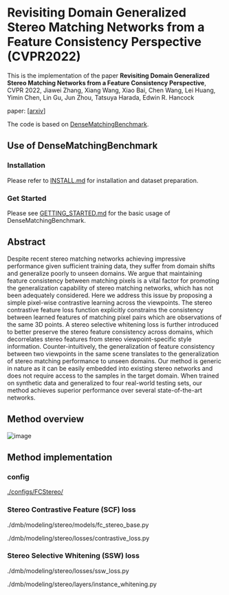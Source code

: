 # Revisiting Domain Generalized Stereo Matching Networks from a Feature Consistency Perspective (CVPR2022)

This is the implementation of the paper **Revisiting Domain Generalized Stereo Matching Networks from a Feature Consistency Perspective**, CVPR 2022, Jiawei Zhang, Xiang Wang, Xiao Bai, Chen Wang, Lei Huang, Yimin Chen, Lin Gu, Jun Zhou, Tatsuya Harada, Edwin R. Hancock 

paper: [[arxiv](https://arxiv.org/pdf/2203.10887.pdf)]

The code is based on [DenseMatchingBenchmark](https://github.com/DeepMotionAIResearch/DenseMatchingBenchmark).

## Use of DenseMatchingBenchmark
### Installation
Please refer to [INSTALL.md](INSTALL.md) for installation and dataset preparation.
### Get Started
Please see [GETTING_STARTED.md](GETTING_STARTED.md) for the basic usage of DenseMatchingBenchmark.

## Abstract
Despite recent stereo matching networks achieving impressive performance given sufficient training data, they suffer from domain shifts and generalize poorly to unseen domains. We argue that maintaining feature consistency between matching pixels is a vital factor for promoting the generalization capability of stereo matching networks, which has not been adequately considered. Here we address this issue by proposing a simple pixel-wise contrastive learning across the viewpoints. The stereo contrastive feature loss function explicitly constrains the consistency between learned features of matching pixel pairs which are observations of the same 3D points. A stereo selective whitening loss is further introduced to better preserve the stereo feature consistency across domains, which decorrelates stereo features from stereo viewpoint-specific style information. Counter-intuitively, the generalization of feature consistency between two viewpoints in the same scene translates to the generalization of stereo matching performance to unseen domains. Our method is generic in nature as it can be easily embedded into existing stereo networks and does not require access to the samples in the target domain. When trained on synthetic data and generalized to four real-world testing sets, our method achieves superior performance over several state-of-the-art networks.


## Method overview
![image](https://user-images.githubusercontent.com/66359549/159516301-05ad393d-c710-4037-8826-ce68778f9330.png)

## Method implementation
### config
[./configs/FCStereo/](./configs/FCStereo/)
### Stereo Contrastive Feature (SCF) loss
./dmb/modeling/stereo/models/fc_stereo_base.py

./dmb/modeling/stereo/losses/contrastive_loss.py

### Stereo Selective Whitening (SSW) loss
./dmb/modeling/stereo/losses/ssw_loss.py

./dmb/modeling/stereo/layers/instance_whitening.py

